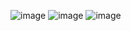 ![image](https://user-images.githubusercontent.com/55537912/203318737-d2832029-5926-4228-bc50-1045ab3ef10e.png)
![image](https://user-images.githubusercontent.com/55537912/203318621-adb3d283-d51b-4d46-b231-7a57d57c8b4c.png)
![image](https://user-images.githubusercontent.com/55537912/203318834-9c3929c0-7c71-4fac-b50a-cfcfc49cb457.png)

